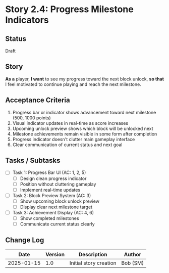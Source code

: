 # Story 2.4: Progress Milestone Indicators

## Status
Draft

## Story
**As a** player,
**I want** to see my progress toward the next block unlock,
**so that** I feel motivated to continue playing and reach the next milestone.

## Acceptance Criteria
1. Progress bar or indicator shows advancement toward next milestone (500, 1000 points)
2. Visual indicator updates in real-time as score increases
3. Upcoming unlock preview shows which block will be unlocked next
4. Milestone achievements remain visible in some form after completion
5. Progress indicator doesn't clutter main gameplay interface
6. Clear communication of current status and next goal

## Tasks / Subtasks
- [ ] Task 1: Progress Bar UI (AC: 1, 2, 5)
  - [ ] Design clean progress indicator
  - [ ] Position without cluttering gameplay
  - [ ] Implement real-time updates
- [ ] Task 2: Block Preview System (AC: 3)
  - [ ] Show upcoming block unlock preview
  - [ ] Display clear next milestone target
- [ ] Task 3: Achievement Display (AC: 4, 6)
  - [ ] Show completed milestones
  - [ ] Communicate current status clearly

## Change Log
| Date | Version | Description | Author |
|------|---------|-------------|---------|
| 2025-01-15 | 1.0 | Initial story creation | Bob (SM) |
